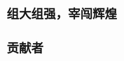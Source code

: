 # 组大组强，宰闯辉煌

# 贡献者
<!-- readme: collaborators,contributors -start -->

<!-- readme: collaborators,contributors -end -->